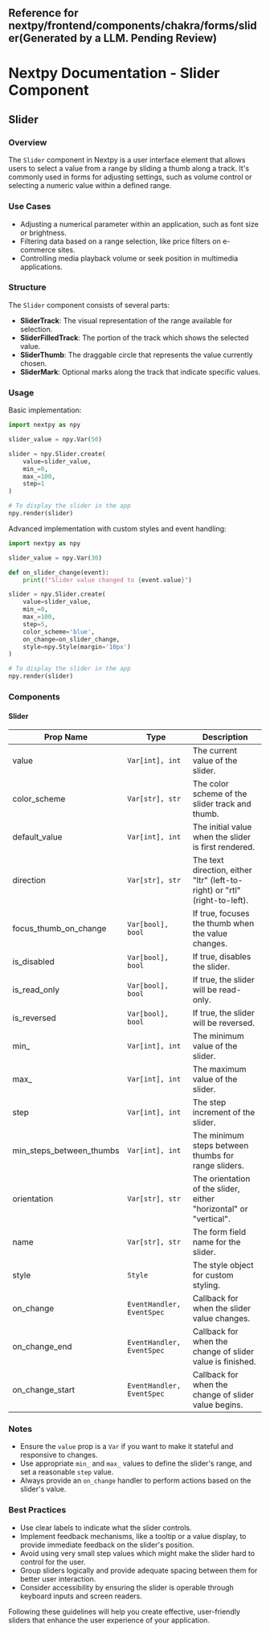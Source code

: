 ##  Reference for nextpy/frontend/components/chakra/forms/slider(Generated by a LLM. Pending Review)

# Nextpy Documentation - Slider Component

## Slider

### Overview

The `Slider` component in Nextpy is a user interface element that allows users to select a value from a range by sliding a thumb along a track. It's commonly used in forms for adjusting settings, such as volume control or selecting a numeric value within a defined range.

### Use Cases

- Adjusting a numerical parameter within an application, such as font size or brightness.
- Filtering data based on a range selection, like price filters on e-commerce sites.
- Controlling media playback volume or seek position in multimedia applications.

### Structure

The `Slider` component consists of several parts:

- **SliderTrack**: The visual representation of the range available for selection.
- **SliderFilledTrack**: The portion of the track which shows the selected value.
- **SliderThumb**: The draggable circle that represents the value currently chosen.
- **SliderMark**: Optional marks along the track that indicate specific values.

### Usage

Basic implementation:

```python
import nextpy as npy

slider_value = npy.Var(50)

slider = npy.Slider.create(
    value=slider_value,
    min_=0,
    max_=100,
    step=1
)

# To display the slider in the app
npy.render(slider)
```

Advanced implementation with custom styles and event handling:

```python
import nextpy as npy

slider_value = npy.Var(30)

def on_slider_change(event):
    print(f"Slider value changed to {event.value}")

slider = npy.Slider.create(
    value=slider_value,
    min_=0,
    max_=100,
    step=5,
    color_scheme='blue',
    on_change=on_slider_change,
    style=npy.Style(margin='10px')
)

# To display the slider in the app
npy.render(slider)
```

### Components

#### Slider

| Prop Name                | Type                    | Description                                                        |
|--------------------------|-------------------------|--------------------------------------------------------------------|
| value                    | `Var[int], int`         | The current value of the slider.                                   |
| color_scheme             | `Var[str], str`         | The color scheme of the slider track and thumb.                    |
| default_value            | `Var[int], int`         | The initial value when the slider is first rendered.               |
| direction                | `Var[str], str`         | The text direction, either "ltr" (left-to-right) or "rtl" (right-to-left). |
| focus_thumb_on_change    | `Var[bool], bool`       | If true, focuses the thumb when the value changes.                 |
| is_disabled              | `Var[bool], bool`       | If true, disables the slider.                                      |
| is_read_only             | `Var[bool], bool`       | If true, the slider will be read-only.                             |
| is_reversed              | `Var[bool], bool`       | If true, the slider will be reversed.                              |
| min_                     | `Var[int], int`         | The minimum value of the slider.                                   |
| max_                     | `Var[int], int`         | The maximum value of the slider.                                   |
| step                     | `Var[int], int`         | The step increment of the slider.                                  |
| min_steps_between_thumbs | `Var[int], int`         | The minimum steps between thumbs for range sliders.                |
| orientation              | `Var[str], str`         | The orientation of the slider, either "horizontal" or "vertical".  |
| name                     | `Var[str], str`         | The form field name for the slider.                                |
| style                    | `Style`                 | The style object for custom styling.                               |
| on_change                | `EventHandler, EventSpec` | Callback for when the slider value changes.                       |
| on_change_end            | `EventHandler, EventSpec` | Callback for when the change of slider value is finished.         |
| on_change_start          | `EventHandler, EventSpec` | Callback for when the change of slider value begins.              |

### Notes

- Ensure the `value` prop is a `Var` if you want to make it stateful and responsive to changes.
- Use appropriate `min_` and `max_` values to define the slider's range, and set a reasonable `step` value.
- Always provide an `on_change` handler to perform actions based on the slider's value.

### Best Practices

- Use clear labels to indicate what the slider controls.
- Implement feedback mechanisms, like a tooltip or a value display, to provide immediate feedback on the slider's position.
- Avoid using very small step values which might make the slider hard to control for the user.
- Group sliders logically and provide adequate spacing between them for better user interaction.
- Consider accessibility by ensuring the slider is operable through keyboard inputs and screen readers.

Following these guidelines will help you create effective, user-friendly sliders that enhance the user experience of your application.